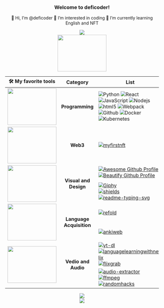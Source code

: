 <h3 align="center">Welcome to deficoder!</h3>
<p align="center">
  👋 Hi, I’m @deficoder 👀 I’m interested in coding 🌱 I’m currently learning English and NFT
</p>

<p align="center">
  <img src="https://readme-typing-svg.herokuapp.com?font=Fira%20Code&center=true&width=440&height=45&color=BB1ACFDF&vCenter=true&size=22&lines=Share+the+most+awesome+toolkits">
  <br>
  <img align="center" width="160" height="120" src="https://media.giphy.com/media/nGMnDqebzDcfm/giphy.gif">
</p>

<table align="center">
    <thead>
        <tr>
            <th>🛠️ My favorite tools</th>
            <th>Category</th>
            <th>List</th>
        </tr>
    </thead>
    <tbody align="center">
        <!--    Things I code with      -->
        <tr>
            <td><img width="160" height="120" src="https://media.giphy.com/media/HCkbgKLdLWq3OCV8YM/giphy.gif"></td>
            <td><b>Programming</b></td>
            <td align="left">
              <img alt="Python" src="https://img.shields.io/badge/Python-14354C?logo=Python&logoColor=white">
              <img alt="React" src="https://img.shields.io/badge/React-45b8d8?logo=react&logoColor=white">
              <img alt="JavaScript" src="https://img.shields.io/badge/JavaScript-F7DF1E?logo=javascript&logoColor=black">
              <img alt="Nodejs" src="https://img.shields.io/badge/Nodejs-43853d?logo=Node.js&logoColor=white" />
              <img alt="html5" src="https://img.shields.io/badge/HTML5-E34F26?logo=html5&logoColor=white" />
              <img alt="Webpack" src="https://img.shields.io/badge/Webpack-8DD6F9?logo=webpack&logoColor=white">
              <img alt="Github" src="https://img.shields.io/badge/Github-161D04?logo=github&logoColor=white">
              <img alt="Docker" src="https://img.shields.io/badge/Docker-46a2f1?logo=docker&logoColor=white">
              <img alt="Kubernetes" src="https://img.shields.io/badge/Kubernetes-46a2ff?logo=Kubernetes&logoColor=white">
            </td>
        </tr>
        <!--    Web3    -->
        <tr>
            <td><img width="160" height="120" src="https://media.giphy.com/media/n6mEMqAuYOQ8l8qcEE/giphy.gif"></td>
            <td><b>Web3</b></td>
            <td align="left"><a href="https://myfirstnft.info"><img alt="myfirstnft" src="https://img.shields.io/badge/MyFirstNFT-F7DF2E.svg?logo=MyFirstNFT&logoColor=white"></a></td>
        </tr>
        <!--    Visual and Design    -->
        <tr>
            <td rowspan=2><img width="160" height="120" src="https://media.giphy.com/media/bpmNf92LmkoMw/giphy.gif"></td>
            <td rowspan=2><b>Visual and Design</b></td>
            <td align="left">
              <a href="https://zzetao.github.io/awesome-github-profile"><img alt="Awesome Github Profile" src="https://img.shields.io/badge/AwesomeProfile-11DF1E.svg?logo=Github&logoColor=white"></a>
              <br>
              <a href="https://github.com/rzashakeri/beautify-github-profile"><img alt="Beautify Github Profile" src="https://img.shields.io/badge/BeautifyProfile-D1321E.svg?logo=Github&logoColor=white"></a>
            </td>
        </tr>
        <tr>
            <td align="left">
              <a href="https://giphy.com"><img alt="Giphy" src="https://img.shields.io/badge/Giphy-A421E1?logo=Giphy&logoColor=white"></a>
              <br>
              <a href="https://shields.io"><img alt="shields" src="https://img.shields.io/badge/Shields-23BAFF?logo=icon&logoColor=white"></a>
              <br>
              <a href="https://readme-typing-svg.herokuapp.com"><img alt="readme-typing-svg" src="https://img.shields.io/badge/ReadmeTyping-9B66EE?logo=svg&logoColor=white"></a>
            </td>
        </tr>
        <!--     Language Acquisition     -->
        <tr>
          <td rowspan=2><img width="160" height="120" src="https://media.giphy.com/media/Ykf1BylT4ilfAV73lI/giphy.gif"></td>
          <td rowspan=2><b>Language Acquisition</b></td>
          <td align="left">
            <a href="https://refold.la"><img alt="refold" src="https://img.shields.io/badge/Refold-Roadmap-red"></a>
          </td>
        </tr>
        <tr>
            <td align="left"><a href="https://apps.ankiweb.net"><img alt="ankiweb" src="https://img.shields.io/badge/Anki-SRS-blue"></a></td>
        </tr>
        <!--     Vedio and Audio     -->
        <tr>
          <td rowspan=2><img width="160" height="120" src="https://media.giphy.com/media/3o7WTx7X5YfBT4lq8M/giphy.gif"></td>
          <td rowspan=2><b>Vedio and Audio</b></td>
          <td align="left">
            <a href="https://yt-dl.org"><img alt="yt-dl" src="https://img.shields.io/badge/YoutubeDownload-FF0C2F?logo=youtube&logoColor=white"></a>
            <br>
            <a href="https://languagelearningwithnetflix.com"><img alt="languagelearningwithnetflix" src="https://img.shields.io/badge/Netflix-BE0923?logo=netflix&logoColor=black"></a>
            <br>
            <a href="https://www.flixgrab.com"><img alt="flixgrab" src="https://img.shields.io/badge/Netflix-Download-blue"></a>
          </td>
        </tr>
        <tr>
          <td align="left">
            <a href="https://audio-extractor.net"><img alt="audio-extractor" src="https://img.shields.io/badge/Audio-Extractor-red"></a>
            <br>
            <a href="https://ffmpeg.org"><img alt="ffmpeg" src="https://img.shields.io/badge/Audio-FFMPEG-red"></a>
            <br>
            <a href="http://www.randomhacks.net/substudy"><img alt="randomhacks" src="https://img.shields.io/badge/Audio-SubStudy-red"></a>
          </td>
        </tr>
        <!--          -->
        <!--         <a href=""><img alt="HTML" src=""></a> -->
    </tbody>
</table>

<p align="center">
  <img src="https://activity-graph.herokuapp.com/graph?username=deficoder&custom_title=deficoder%27s%20activity%20graph&theme=github-light&hide_border=true">
  <br>
  <img src="https://capsule-render.vercel.app/api?type=waving&color=gradient&height=60&section=footer"/>
</p>
